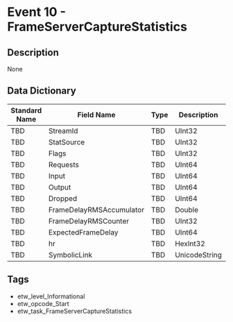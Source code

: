# Event 10 - FrameServerCaptureStatistics

## Description
None

## Data Dictionary
|Standard Name|Field Name|Type|Description|Sample Value|
|---|---|---|---|---|
|TBD|StreamId|TBD|UInt32|None|None|
|TBD|StatSource|TBD|UInt32|None|None|
|TBD|Flags|TBD|UInt32|None|None|
|TBD|Requests|TBD|UInt64|None|None|
|TBD|Input|TBD|UInt64|None|None|
|TBD|Output|TBD|UInt64|None|None|
|TBD|Dropped|TBD|UInt64|None|None|
|TBD|FrameDelayRMSAccumulator|TBD|Double|None|None|
|TBD|FrameDelayRMSCounter|TBD|UInt32|None|None|
|TBD|ExpectedFrameDelay|TBD|UInt64|None|None|
|TBD|hr|TBD|HexInt32|None|None|
|TBD|SymbolicLink|TBD|UnicodeString|None|None|

## Tags
* etw_level_Informational
* etw_opcode_Start
* etw_task_FrameServerCaptureStatistics